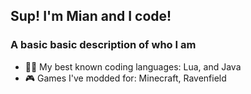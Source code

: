 ## Sup! I'm Mian and I code!
### A basic basic description of who I am


- 🧑‍💻 My best known coding languages: Lua, and Java
- 🎮 Games I've modded for: Minecraft, Ravenfield

<!--
**MianReplicate/MianReplicate** is a ✨ _special_ ✨ repository because its `README.md` (this file) appears on your GitHub profile.

Here are some ideas to get you started:

- 🔭 I’m currently working on ...
- 🌱 I’m currently learning ...
- 👯 I’m looking to collaborate on ...
- 🤔 I’m looking for help with ...
- 💬 Ask me about ...
- 📫 How to reach me: ...
- 😄 Pronouns: ...
- ⚡ Fun fact: ...
-->
